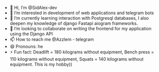 - 👋 Hi, I’m @SidAlex-dev
- 👀 I’m interested in development of web applications and telegram bots
- 🌱 I’m currently learning interaction with Postgresql databases, I also deepen my knowledge of django Fastapi aiogram frameworks.
- 💞️ I’m looking to collaborate on writing the frontend for my application using the Django API
- 📫 How to reach me @Azzlem - telegram
- 😄 Pronouns: he
- ⚡ Fun fact: 
Deadlift = 180 kilograms without equipment, 
Bench press = 110 kilograms without equipment, 
Squats = 140 kilograms without equipment. This is my hobby))



